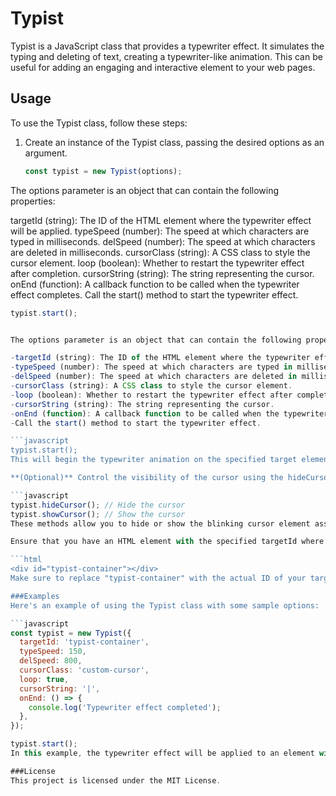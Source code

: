 # Typist

Typist is a JavaScript class that provides a typewriter effect. It simulates the typing and deleting of text, creating a typewriter-like animation. This can be useful for adding an engaging and interactive element to your web pages.

## Usage

To use the Typist class, follow these steps:

1. Create an instance of the Typist class, passing the desired options as an argument.

   ```javascript
   const typist = new Typist(options);
   
   
 The options parameter is an object that can contain the following properties:

targetId (string): The ID of the HTML element where the typewriter effect will be applied.
typeSpeed (number): The speed at which characters are typed in milliseconds.
delSpeed (number): The speed at which characters are deleted in milliseconds.
cursorClass (string): A CSS class to style the cursor element.
loop (boolean): Whether to restart the typewriter effect after completion.
cursorString (string): The string representing the cursor.
onEnd (function): A callback function to be called when the typewriter effect completes.
Call the start() method to start the typewriter effect.

```javascript
typist.start();


The options parameter is an object that can contain the following properties:

-targetId (string): The ID of the HTML element where the typewriter effect will be applied.
-typeSpeed (number): The speed at which characters are typed in milliseconds.
-delSpeed (number): The speed at which characters are deleted in milliseconds.
-cursorClass (string): A CSS class to style the cursor element.
-loop (boolean): Whether to restart the typewriter effect after completion.
-cursorString (string): The string representing the cursor.
-onEnd (function): A callback function to be called when the typewriter effect completes.
-Call the start() method to start the typewriter effect.

```javascript
typist.start();
This will begin the typewriter animation on the specified target element.

**(Optional)** Control the visibility of the cursor using the hideCursor() and showCursor() methods.

```javascript
typist.hideCursor(); // Hide the cursor
typist.showCursor(); // Show the cursor
These methods allow you to hide or show the blinking cursor element associated with the typewriter effect.

Ensure that you have an HTML element with the specified targetId where the typewriter effect will be applied.

```html
<div id="typist-container"></div>
Make sure to replace "typist-container" with the actual ID of your target element.

###Examples
Here's an example of using the Typist class with some sample options:

```javascript
const typist = new Typist({
  targetId: 'typist-container',
  typeSpeed: 150,
  delSpeed: 800,
  cursorClass: 'custom-cursor',
  loop: true,
  cursorString: '|',
  onEnd: () => {
    console.log('Typewriter effect completed');
  },
});

typist.start();
In this example, the typewriter effect will be applied to an element with the ID "typist-container". The characters will be typed at a speed of 150 milliseconds, deleted at a speed of 800 milliseconds, and a custom CSS class named "custom-cursor" will be applied to the cursor element. The effect will loop indefinitely, and the cursor will be displayed as a vertical bar (|). Finally, the onEnd callback function will be executed when the typewriter effect completes.

###License
This project is licensed under the MIT License.
